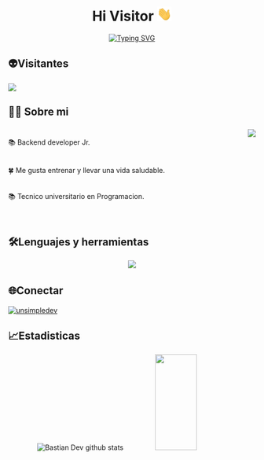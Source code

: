 <h1 align="center" style="animation: slideIn 2s;">Hi Visitor <img src="https://raw.githubusercontent.com/ABSphreak/ABSphreak/master/gifs/Hi.gif" width="30px"> </h1>
  
<p align="center">
 <a href="https://git.io/typing-svg"><img src="https://readme-typing-svg.demolab.com?font=Fira+Code&weight=500&size=30&pause=1000&color=47CAFF&center=true&vCenter=true&random=false&width=750&lines=Gusto+en+verte!;Backend+developer;Argentina!;Gracias+por+visitarme" alt="Typing SVG" /></a>
</p>

## 👽Visitantes
<p align="left"><img align="center" src="https://profile-counter.glitch.me/leocaimmi/count.svg" /></p> 

###

<h2 align="left">👩‍💻 Sobre mi </h2>

###


  <img align="right" src="https://github.com/user-attachments/assets/6c6a9384-100d-4ba7-9e54-92338e1ea26e" height="250">
  <p align="left"><br>📚 Backend developer Jr.<br><br><br>
  🍀 Me gusta entrenar y llevar una vida saludable.<br><br><br>
  📚 Tecnico universitario en Programacion. <br><br><br>
  </p>
  
###
 
<h2 align="left">🛠️Lenguajes y herramientas</h2>
<p align="center">
  <a href="https://skillicons.dev">
    <img src="https://skillicons.dev/icons?i=c,java,spring,mysql,javascript,typescript,angular,html,css,git,postman" />
  </a>
</p>

###

<h2 align="left">🌐Conectar</h2>
<a href="https://www.linkedin.com/in/leonardo-caimmi/" target="blank"><img align="center" src="https://img.shields.io/badge/LinkedIn-0077B5?style=for-the-badge&logo=linkedin&logoColor=white" alt="unsimpledev"/></a>

### 

<h2 align="left">📈Estadisticas</h2>
<div align="center">  
  <img width="49%" height="195px" src="https://github-readme-stats.vercel.app/api?username=leocaimmi&show_icons=true&count_private=true&hide_border=true&title_color=02D9F7FF&icon_color=02D9F7FF&text_color=c9d1d9&bg_color=0d1117" alt="Bastian Dev github stats" /> 
  
  <img width="41%" height="195px" src="https://github-readme-stats.vercel.app/api/top-langs/?username=leocaimmi&layout=compact&hide_border=true&title_color=02D9F7FF&text_color=02D9F7FF&bg_color=0d1117" />
</div> 
<!------------------------------------------------------------------------------------------------------>
